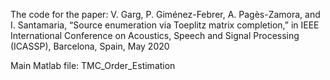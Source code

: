 The code for the paper:
V. Garg, P. Giménez-Febrer, A. Pagès-Zamora, and I. Santamaria, “Source enumeration via Toeplitz matrix completion,” in IEEE International Conference on Acoustics, Speech and Signal Processing (ICASSP), Barcelona, Spain, May 2020

Main Matlab file: TMC_Order_Estimation
